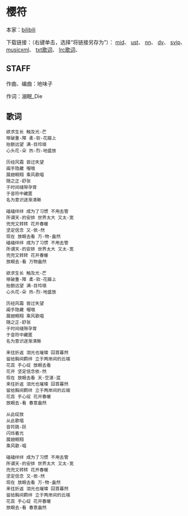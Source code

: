# 樱符
本家：[bilibili](https://www.bilibili.com/video/av629052772)

下载链接：（右键单击，选择“将链接另存为”）：
[mid](https://gitee.com/oxygendioxide/utau-projects/raw/master/樱符/樱符.mid)、
[ust](https://gitee.com/oxygendioxide/utau-projects/raw/master/樱符/樱符.ust)、
[nn](https://gitee.com/oxygendioxide/utau-projects/raw/master/樱符/樱符.nn)、
[dv](https://raw.sevencdn.com/oxygen-dioxide/utau-projects/master/樱符/樱符.dv)、
[svip](https://gitee.com/oxygendioxide/utau-projects/raw/master/樱符/樱符.svip)、
[musicxml](https://gitee.com/oxygendioxide/utau-projects/raw/master/樱符/樱符.musicxml)、
[txt歌词](https://gitee.com/oxygendioxide/utau-projects/raw/master/樱符/樱符.txt)、
[lrc歌词](https://gitee.com/oxygendioxide/utau-projects/raw/master/樱符/樱符.lrc)、

## STAFF
作曲、编曲：地味子

作词：溺眠_Die

## 歌词
```
欲求生长 触及光-芒
啄破重-障 柔-软-花瓣上
抬额远望 满-目玲琅
心头花-朵 热-烈-地盛放

历经风霜 尝过失望
阖手隐藏 喔哦
展翅翱翔 乘风歌唱
随之正-舒张
于时间缝隙孕育
于音符中藏匿
名为意识逐渐清晰

磕磕绊绊 成为了习惯 不用去管
所谓天-的安排 世界太大 又太-宽
兜兜又转转 花开春暖 
坚定信念 又-依-然 
现在 放眼去看 万-物-盎然
磕磕绊绊 成为了习惯 不用去管
所谓天-的安排 世界太大 又太-宽
兜兜又转转 花开春暖 
放眼去-看 万物盎然

欲求生长 触及光-芒
啄破重-障 柔-软-花瓣上
抬额远望 满-目玲琅
心头花-朵 热-烈-地盛放

历经风霜 尝过失望
阖手隐藏 喔哦
展翅翱翔 乘风歌唱
随之正-舒张
于时间缝隙孕育
于音符中藏匿
名为意识逐渐清晰

来往折返 泪光也璀璨 回首暮然
留给胸间羁绊 立于两岸间的云端
花蕊 手心绽 放眼去看
花开 坚定信念依-然
现在 放眼去看 天-空湛-蓝
来往折返 泪光也璀璨 回首暮然
留给胸间羁绊 立于两岸间的云端
花蕊 手心绽 花开春暖
放眼去-看 春意盎然

从此绽放
从此歌唱
音符跳-跃
闪烁着光
展翅翱翔
乘风歌-唱

磕磕绊绊 成为了习惯 不用去管
所谓天-的安排 世界太大 又太-宽
兜兜又转转 花开春暖 
坚定信念 又-依-然 
现在 放眼去看 万-物-盎然
来往折返 泪光也璀璨 回首暮然
留给胸间羁绊 立于两岸间的云端
花蕊 手心绽 花开春暖
放眼去-看 春意盎然
```
